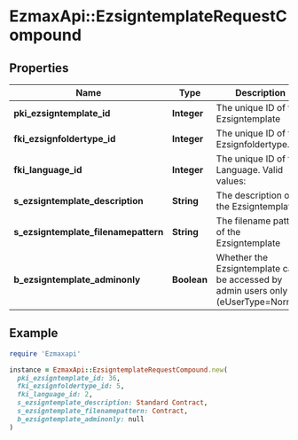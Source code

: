 # EzmaxApi::EzsigntemplateRequestCompound

## Properties

| Name | Type | Description | Notes |
| ---- | ---- | ----------- | ----- |
| **pki_ezsigntemplate_id** | **Integer** | The unique ID of the Ezsigntemplate | [optional] |
| **fki_ezsignfoldertype_id** | **Integer** | The unique ID of the Ezsignfoldertype. |  |
| **fki_language_id** | **Integer** | The unique ID of the Language.  Valid values:  |Value|Description| |-|-| |1|French| |2|English| |  |
| **s_ezsigntemplate_description** | **String** | The description of the Ezsigntemplate |  |
| **s_ezsigntemplate_filenamepattern** | **String** | The filename pattern of the Ezsigntemplate | [optional] |
| **b_ezsigntemplate_adminonly** | **Boolean** | Whether the Ezsigntemplate can be accessed by admin users only (eUserType&#x3D;Normal) |  |

## Example

```ruby
require 'Ezmaxapi'

instance = EzmaxApi::EzsigntemplateRequestCompound.new(
  pki_ezsigntemplate_id: 36,
  fki_ezsignfoldertype_id: 5,
  fki_language_id: 2,
  s_ezsigntemplate_description: Standard Contract,
  s_ezsigntemplate_filenamepattern: Contract,
  b_ezsigntemplate_adminonly: null
)
```

